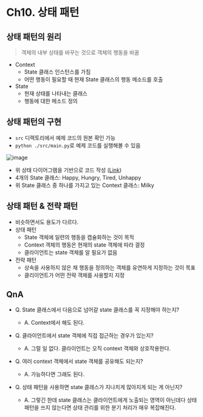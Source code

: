 # Ch10. 상태 패턴
## 상태 패턴의 원리
> 객체의 내부 상태를 바꾸는 것으로 객체의 행동을 바꿈

- Context
  - State 클래스 인스턴스를 가짐
  - 어떤 행동이 필요할 때 현재 State 클래스의 행동 메소드를 호출
- State
  - 현재 상태를 나타내는 클래스
  - 행동에 대한 메소드 정의

## 상태 패턴의 구현
- `src` 디렉토리에서 예제 코드의 원본 확인 가능
- `python ./src/main.py`로 예제 코드를 실행해볼 수 있음


![image](https://user-images.githubusercontent.com/54832818/199292038-64fa439d-f4df-46a8-b3d3-f7d6b47ad9a6.png)
- 위 상태 다이어그램을 기반으로 코드 작성 ([Link](https://www.figma.com/file/zTG1R9YxLjGGDBmgRILR8h/%EA%B9%80%EC%95%84%EB%94%94_10%EC%9E%A5_%EC%83%81%ED%83%9C?node-id=0%3A1))
- 4개의 State 클래스: Happy, Hungry, Tired, Unhappy
- 위 State 클래스 중 하나를 가지고 있는 Context 클래스: Milky

## 상태 패턴 & 전략 패턴
- 비슷하면서도 용도가 다르다.
- 상태 패턴
  - State 객체에 일련의 행동을 캡슐화하는 것이 목적
  - Context 객체의 행동은 현재의 state 객체에 따라 결정
  - 클라이언트는 state 객체를 알 필요가 없음
- 전략 패턴
  - 상속을 사용하지 않은 채 행동을 정의하는 객체를 유연하게 지정하는 것이 목표
  - 클리이언트가 어떤 전략 객체를 사용할지 지정


## QnA
- Q. State 클래스에서 다음으로 넘어갈 state 클래스를 꼭 지정해야 하는지?
  - A. Context에서 해도 된다. 

- Q. 클라이언트에서 state 객체에 직접 접근하는 경우가 있는지?
  - A. 그럴 일 없다. 클라이언트는 오직 context 객체와 상호작용한다.

- Q. 여러 context 객체에서 state 객체를 공유해도 되는지?
  - A. 가능하다면 그래도 된다.

- Q. 상태 패턴을 사용하면 state 클래스가 지나치게 많아지게 되는 게 아닌지?
  - A. 그렇긴 한데 state 클래스는 클라이언트에게 노출되는 영역이 아닌데다 상태 패턴을 쓰지 않는다면 상태 관리를 위한 분기 처리가 매우 복잡해진다.
